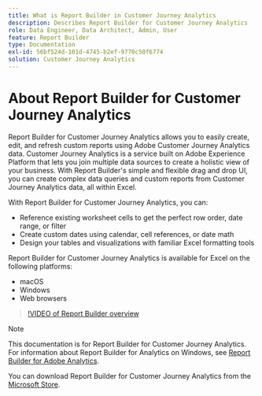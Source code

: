 ```yaml
---
title: What is Report Builder in Customer Journey Analytics
description: Describes Report Builder for Customer Journey Analytics
role: Data Engineer, Data Architect, Admin, User
feature: Report Builder
type: Documentation
exl-id: 56bf524d-101d-4745-b2ef-9770c50f6774
solution: Customer Journey Analytics
---
```

# About Report Builder for Customer Journey Analytics

Report Builder for Customer Journey Analytics allows you to easily create, edit, and refresh custom reports using Adobe Customer Journey Analytics data. Customer Journey Analytics is a service built on Adobe Experience Platform that lets you join multiple data sources to create a holistic view of your business. With Report Builder's simple and flexible drag and drop UI, you can create complex data queries and custom reports from Customer Journey Analytics data, all within Excel.

With Report Builder for Customer Journey Analytics, you can:

- Reference existing worksheet cells to get the perfect row order, date range, or filter
- Create custom dates using calendar, cell references, or date math
- Design your tables and visualizations with familiar Excel formatting tools

Report Builder for Customer Journey Analytics is available for Excel on the following platforms:

- macOS
- Windows
- Web browsers

>[!VIDEO of Report Builder overview](https://video.tv.adobe.com/v/337569/?quality=12&learn=on)

 >[!NOTE]
 >
 >This documentation is for Report Builder for Customer Journey Analytics. For information about Report Builder for Analytics on Windows, see [Report Builder for Adobe Analytics](https://experienceleague.adobe.com/docs/analytics/analyze/report-builder/home.html).

 You can download Report Builder for Customer Journey Analytics from the
 [Microsoft Store](https://www.microsoft.com/en-us/store/apps/windows).
